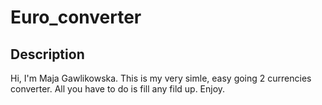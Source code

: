 # Euro_converter
## Description
Hi, I'm Maja Gawlikowska. This is my very simle, easy going 2 currencies converter. All you have to do is fill any fild up. 
Enjoy. 
